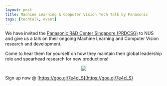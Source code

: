 ```yaml
---
layout: post
title: Machine Learning & Computer Vision Tech Talk by Panasonic
tags: [techtalk, event]
---
```

We have invited the [Panasonic R&D Center Singapore (PRDCSG)](http://www.prdcsg.panasonic.com.sg/overview) to NUS
and give us a talk on their ongoing Machine Learning and Computer Vision research and development.

Come to hear them for yourself on how they maintain their global leadership role and spearhead research for new productions!

<div style="text-align:center;">
    <img src ="/news/img/2018/2018-10-12-panasonic-2.png"/><br/>
</div>

Sign up now @ [https://goo.gl/7e4cLS](https://goo.gl/7e4cLS)
